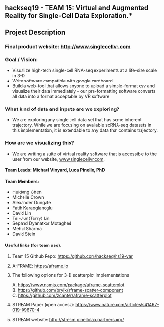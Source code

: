 ## hackseq19 - TEAM 15: Virtual and Augmented Reality for Single-Cell Data Exploration.*

## Project Description

### Final product website: http://www.singlecellvr.com

### Goal / Vision:
- Visualize high-tech single-cell RNA-seq experiments at a life-size scale in 3-D
- Write software compatible with google cardboard
- Build a web-tool that allows anyone to upload a simple-format csv and visualize their data immediately - our pre-formatting software converts all data into a format acceptable by VR software

### What kind of data and inputs are we exploring?
- We are exploring any single cell data set that has some inherent trajectory. While we are focusing on available scRNA-seq datasets in this implementation, it is extendable to any data that contains trajectory.

### How are we visualizing this?
- We are writing a suite of virtual reality software that is accessible to the user from our website, www.singlecellvr.com.

#### Team Leads: Michael Vinyard, Luca Pinello, PhD

#### Team Members:
- Huidong Chen
- Michelle Crown
- Alexander Dungate
- Fatih Karaoglanoglu
- David Lin
- Tai-Jiun(Terry) Lin
- Sepand Dyanatkar Motaghed
- Mehul Sharma
- David Stein

#### Useful links (for team use):
1. Team 15 Github Repo: https://github.com/hackseq/hs19-var
2. A-FRAME: https://aframe.io
3. The following options for 3-D scatterplot implementations

    A. https://www.npmjs.com/package/aframe-scatterplot  
    B. https://github.com/bryik/aframe-scatter-component  
    C. https://github.com/zcanter/aframe-scatterplot
  
4. STREAM Paper (open access): https://www.nature.com/articles/s41467-019-09670-4

5. STREAM website: http://stream.pinellolab.partners.org/

